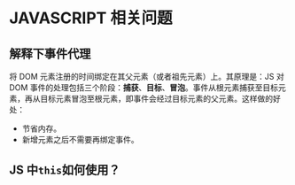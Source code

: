 # JAVASCRIPT 相关问题

## 解释下事件代理

将 DOM 元素注册的时间绑定在其父元素（或者祖先元素）上。其原理是：JS 对 DOM 事件的处理包括三个阶段：**捕获**、**目标**、**冒泡**。事件从根元素捕获至目标元素，再从目标元素冒泡至根元素，即事件会经过目标元素的父元素。这样做的好处：

* 节省内存。
* 新增元素之后不需要再绑定事件。

## JS 中`this`如何使用？

